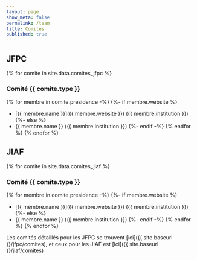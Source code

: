 ```yaml
---
layout: page
show_meta: false
permalink: /team
title: Comités
published: true
---
```


## JFPC

{% for comite in site.data.comites_jfpc %}
### Comité {{ comite.type }}

{% for membre in comite.presidence -%}
  {%- if membre.website %} 
  - [{{ membre.name }}]({{ membre.website }}) ({{ membre.institution }})
  {%- else %} 
  - {{ membre.name }} ({{ membre.institution }}) 
  {%- endif -%}
{% endfor %}
{% endfor %}


## JIAF

{% for comite in site.data.comites_jiaf %}
### Comité {{ comite.type }}

{% for membre in comite.presidence -%}
  {%- if membre.website %} 
  - [{{ membre.name }}]({{ membre.website }}) ({{ membre.institution }})
  {%- else %} 
  - {{ membre.name }} ({{ membre.institution }}) 
  {%- endif -%}
{% endfor %}
{% endfor %}

Les comités détaillés pour les JFPC se trouvent [ici]({{ site.baseurl }}/jfpc/comites), et ceux pour les JIAF est [ici]({{ site.baseurl }}/jiaf/comites)